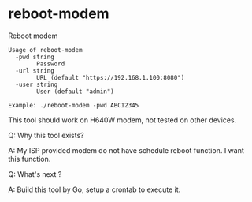 # reboot-modem
Reboot modem

```
Usage of reboot-modem
  -pwd string
        Password
  -url string
        URL (default "https://192.168.1.100:8080")
  -user string
        User (default "admin")
        
Example: ./reboot-modem -pwd ABC12345
```

This tool should work on H640W modem, not tested on other devices.

Q: Why this tool exists?

A: My ISP provided modem do not have schedule reboot function. I want this function.

Q: What's next ?

A: Build this tool by Go, setup a crontab to execute it.
